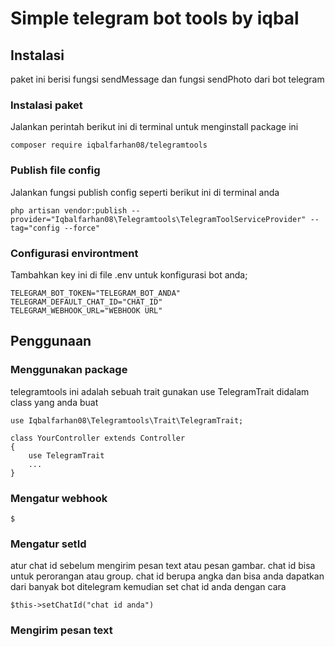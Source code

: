 # Simple telegram bot tools by iqbal

## Instalasi

paket ini berisi fungsi sendMessage dan fungsi sendPhoto dari bot telegram

### Instalasi paket

Jalankan perintah berikut ini di terminal untuk menginstall package ini

```
composer require iqbalfarhan08/telegramtools
```

### Publish file config

Jalankan fungsi publish config seperti berikut ini di terminal anda

```
php artisan vendor:publish --provider="Iqbalfarhan08\Telegramtools\TelegramToolServiceProvider" --tag="config --force"
```

### Configurasi environtment

Tambahkan key ini di file .env untuk konfigurasi bot anda;

```
TELEGRAM_BOT_TOKEN="TELEGRAM_BOT_ANDA"
TELEGRAM_DEFAULT_CHAT_ID="CHAT_ID"
TELEGRAM_WEBHOOK_URL="WEBHOOK URL"
```

## Penggunaan

### Menggunakan package

telegramtools ini adalah sebuah trait gunakan use TelegramTrait didalam class yang anda buat

```
use Iqbalfarhan08\Telegramtools\Trait\TelegramTrait;

class YourController extends Controller
{
    use TelegramTrait
    ...
}
```

### Mengatur webhook

```
$
```

### Mengatur setId

atur chat id sebelum mengirim pesan text atau pesan gambar. chat id bisa untuk perorangan atau group. chat id berupa angka dan bisa anda dapatkan dari banyak bot ditelegram kemudian set chat id anda dengan cara

```
$this->setChatId("chat id anda")
```

### Mengirim pesan text
